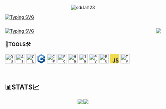 <!-- Page Reloaded counter -->
<p title="pageReloaded" align="center"> 
  <img alt="sdulal123" src="https://komarev.com/ghpvc/?username=sdulal123&color=brightgreen&style=plastic&label=PAGE+RELOADED"/>
</p>

<!-- Title -->
[![Typing SVG](https://readme-typing-svg.demolab.com?font=Fira+Code&size=30&duration=2000&pause=1000&color=5DF7BD&center=true&vCenter=true&random=false&width=435&lines=Hello+and+welcome!!!+🙏🏻)](https://git.io/typing-svg)
##
<img align="right" src="https://github.com/sdulal123/sdulal123/assets/86375908/a4bfd187-404b-4088-9517-30a5363037dc"/>

[![Typing SVG](https://readme-typing-svg.demolab.com?font=Fira+Code&duration=5000&pause=1000&color=53D3F7&center=true&vCenter=true&random=false&width=435&lines=I+am+Sushil%2C+a+software+developer+👨🏻‍💻)](https://git.io/typing-svg)
 
  <!-- Sites to get logos: https://www.vectorlogo.zone or https://simpleicons.org/ -->
  ### 📐TOOLS🛠
  <div align="left">
    <code><img title="Quantum Computing" height="30" width="30" src="https://github.com/sdulal123/sdulal123/assets/170832348/52fe50d3-1eae-4789-aa18-acedea153b29"/></code>
    <code><img title="Assembly" height="30" width="30" src="https://github.com/sudulal123/sudulal123/assets/86375908/6ed576ac-2de7-4dec-81d8-710df51e2f88"></code>
    <code><img title="C Lang" height="30" width="30" src="https://www.vectorlogo.zone/logos/open-std_c/open-std_c-icon~alt2.svg"/></code>
    <code><img title="C++ Lang" height="30" width="30" src="https://raw.githubusercontent.com/devicons/devicon/master/icons/cplusplus/cplusplus-original.svg"></code>
    <code><img title="C# Lang" height="30" width="30" src="https://github.com/sdulal123/sdulal123/assets/170832348/45944828-9fc1-4dd2-93da-5b9f7dfdf5b9"></code>
    <code><img title="Fortran" height="30" width="30" src="https://user-images.githubusercontent.com/25181517/192106356-07c248b7-9c7c-40bd-a202-f7caf5d0b1bc.png"></code>
    <code><img title="Haskell" height="30" width="30" src="https://github.com/sdulal123/sdulal123/assets/170832348/7e04ef65-72a8-4874-af97-b6ec77f043d9"></code>
    <code><img title="Java" height="30" width="30" src="https://www.vectorlogo.zone/logos/java/java-icon.svg"></code>
    <code><img title="Python" height="30" width="30" src="https://www.vectorlogo.zone/logos/python/python-icon.svg"></code>
    <code><img title="Rust" height="30" width="30" src="https://github.com/sdulal123/sdulal123/assets/170832348/ebbd90a2-22cc-44dc-8a3f-51282ec0c130"></code>
    <code><img title="JavaScript" height="30" width="30" src="https://raw.githubusercontent.com/devicons/devicon/master/icons/javascript/javascript-original.svg"></code>
    <code><img title="TypeScript" height="30" width="30" src="https://www.vectorlogo.zone/logos/typescriptlang/typescriptlang-icon.svg"></code>
  </div>
</p>

&nbsp;

## 📊STATS📈
<div align="center">
  <img height="150em" src="https://github-readme-stats-eight-theta.vercel.app/api/top-langs/?username=sdulal123&layout=compact&langs_count=12&theme=merko">
  <img height="150em" src="https://github-readme-stats-eight-theta.vercel.app/api?username=sdulal123&show_icons=true&theme=tokyonight&include_all_commits=true&count_private=true">
</div>

## <br/>
<!-- This readme was created by Sushil Dulal - https://github.com/sdulal123 -->
